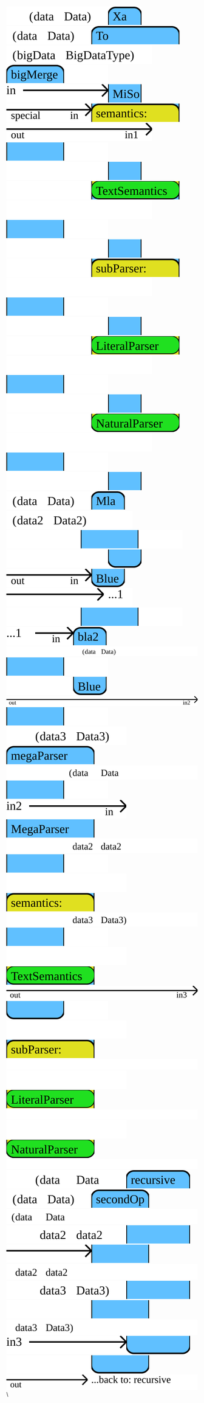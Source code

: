 [![arrow](flowdev/flow-bigTestFlow-arrow-0-0.svg)](https://google.com?q=Data)[![arrow](flowdev/flow-bigTestFlow-Xa-1-0.svg)](https://google.com?q=MiSo)[![arrow](flowdev/flow-bigTestFlow-arrow-2-0.svg)](https://google.com?q=Data)[![arrow](flowdev/flow-bigTestFlow-To-3-0.svg)](https://google.com?q=To)[![arrow](flowdev/flow-bigTestFlow-arrow-4-0.svg)](https://google.com?q=BigDataType)[![arrow](flowdev/flow-bigTestFlow-bigMerge-5-0.svg)](https://google.com?q=bigMerge)![filler](flowdev/flow-bigTestFlow-filler-6-0.svg)\
![arrow](flowdev/flow-bigTestFlow-arrow-0-1.svg)[![arrow](flowdev/flow-bigTestFlow-Xa-1-1.svg)](https://google.com?q=MiSo)![arrow](flowdev/flow-bigTestFlow-arrow-2-1.svg)![arrow](flowdev/flow-bigTestFlow-To-3-1.svg)![arrow](flowdev/flow-bigTestFlow-arrow-4-1.svg)[![arrow](flowdev/flow-bigTestFlow-bigMerge-5-1.svg)](https://google.com?q=bigMerge)![filler](flowdev/flow-bigTestFlow-filler-6-1.svg)\
![filler](flowdev/flow-bigTestFlow-filler-0-2.svg)[![arrow](flowdev/flow-bigTestFlow-Xa-1-2.svg)](https://google.com?q=MiSo)![filler](flowdev/flow-bigTestFlow-filler-2-2.svg)[![arrow](flowdev/flow-bigTestFlow-To-3-2.svg)](https://google.com?q=TextSemantics)![filler](flowdev/flow-bigTestFlow-filler-4-2.svg)[![arrow](flowdev/flow-bigTestFlow-bigMerge-5-2.svg)](https://google.com?q=bigMerge)![filler](flowdev/flow-bigTestFlow-filler-6-2.svg)\
![filler](flowdev/flow-bigTestFlow-filler-0-3.svg)[![arrow](flowdev/flow-bigTestFlow-Xa-1-3.svg)](https://google.com?q=MiSo)![filler](flowdev/flow-bigTestFlow-filler-2-3.svg)![arrow](flowdev/flow-bigTestFlow-To-3-3.svg)![filler](flowdev/flow-bigTestFlow-filler-4-3.svg)[![arrow](flowdev/flow-bigTestFlow-bigMerge-5-3.svg)](https://google.com?q=bigMerge)![filler](flowdev/flow-bigTestFlow-filler-6-3.svg)\
![filler](flowdev/flow-bigTestFlow-filler-0-4.svg)[![arrow](flowdev/flow-bigTestFlow-Xa-1-4.svg)](https://google.com?q=MiSo)![filler](flowdev/flow-bigTestFlow-filler-2-4.svg)[![arrow](flowdev/flow-bigTestFlow-To-3-4.svg)](https://google.com?q=LiteralParser)![filler](flowdev/flow-bigTestFlow-filler-4-4.svg)[![arrow](flowdev/flow-bigTestFlow-bigMerge-5-4.svg)](https://google.com?q=bigMerge)![filler](flowdev/flow-bigTestFlow-filler-6-4.svg)\
![filler](flowdev/flow-bigTestFlow-filler-0-5.svg)[![arrow](flowdev/flow-bigTestFlow-Xa-1-5.svg)](https://google.com?q=MiSo)![filler](flowdev/flow-bigTestFlow-filler-2-5.svg)[![arrow](flowdev/flow-bigTestFlow-To-3-5.svg)](https://google.com?q=NaturalParser)![filler](flowdev/flow-bigTestFlow-filler-4-5.svg)[![arrow](flowdev/flow-bigTestFlow-bigMerge-5-5.svg)](https://google.com?q=bigMerge)![filler](flowdev/flow-bigTestFlow-filler-6-5.svg)\
![filler](flowdev/flow-bigTestFlow-filler-0-6.svg)[![arrow](flowdev/flow-bigTestFlow-Xa-1-6.svg)](https://google.com?q=MiSo)[![arrow](flowdev/flow-bigTestFlow-arrow-2-6.svg)](https://google.com?q=Data)[![arrow](flowdev/flow-bigTestFlow-Mla-3-6.svg)](https://google.com?q=Blue)[![arrow](flowdev/flow-bigTestFlow-arrow-4-6.svg)](https://google.com?q=Data2)![filler](flowdev/flow-bigTestFlow-filler-5-6.svg)[![arrow](flowdev/flow-bigTestFlow-bigMerge-6-6.svg)](https://google.com?q=bigMerge)![filler](flowdev/flow-bigTestFlow-filler-7-6.svg)\
![filler](flowdev/flow-bigTestFlow-filler-0-7.svg)[![arrow](flowdev/flow-bigTestFlow-Xa-1-7.svg)](https://google.com?q=MiSo)![arrow](flowdev/flow-bigTestFlow-arrow-2-7.svg)[![arrow](flowdev/flow-bigTestFlow-Mla-3-7.svg)](https://google.com?q=Blue)![arrow](flowdev/flow-bigTestFlow-arrow-4-7.svg)![filler](flowdev/flow-bigTestFlow-filler-5-7.svg)[![arrow](flowdev/flow-bigTestFlow-bigMerge-6-7.svg)](https://google.com?q=bigMerge)![filler](flowdev/flow-bigTestFlow-filler-7-7.svg)\
![arrow](flowdev/flow-bigTestFlow-arrow-0-8.svg)[![arrow](flowdev/flow-bigTestFlow-bla2-1-8.svg)](https://google.com?q=Blue)[![arrow](flowdev/flow-bigTestFlow-arrow-2-8.svg)](https://google.com?q=Data)[![arrow](flowdev/flow-bigTestFlow-bigMerge-3-8.svg)](https://google.com?q=bigMerge)![filler](flowdev/flow-bigTestFlow-filler-4-8.svg)\
![filler](flowdev/flow-bigTestFlow-filler-0-9.svg)[![arrow](flowdev/flow-bigTestFlow-bla2-1-9.svg)](https://google.com?q=Blue)![arrow](flowdev/flow-bigTestFlow-arrow-2-9.svg)[![arrow](flowdev/flow-bigTestFlow-bigMerge-3-9.svg)](https://google.com?q=bigMerge)![filler](flowdev/flow-bigTestFlow-filler-4-9.svg)\
[![arrow](flowdev/flow-bigTestFlow-arrow-0-10.svg)](https://google.com?q=Data3)[![arrow](flowdev/flow-bigTestFlow-megaParser-1-10.svg)](https://google.com?q=MegaParser)[![arrow](flowdev/flow-bigTestFlow-arrow-2-10.svg)](https://google.com?q=Data)[![arrow](flowdev/flow-bigTestFlow-bigMerge-3-10.svg)](https://google.com?q=bigMerge)![filler](flowdev/flow-bigTestFlow-filler-4-10.svg)\
![arrow](flowdev/flow-bigTestFlow-arrow-0-11.svg)[![arrow](flowdev/flow-bigTestFlow-megaParser-1-11.svg)](https://google.com?q=MegaParser)[![arrow](flowdev/flow-bigTestFlow-arrow-2-11.svg)](https://google.com?q=data2)[![arrow](flowdev/flow-bigTestFlow-bigMerge-3-11.svg)](https://google.com?q=bigMerge)![filler](flowdev/flow-bigTestFlow-filler-4-11.svg)\
![filler](flowdev/flow-bigTestFlow-filler-0-12.svg)![arrow](flowdev/flow-bigTestFlow-megaParser-1-12.svg)[![arrow](flowdev/flow-bigTestFlow-arrow-2-12.svg)](https://google.com?q=Data3)[![arrow](flowdev/flow-bigTestFlow-bigMerge-3-12.svg)](https://google.com?q=bigMerge)![filler](flowdev/flow-bigTestFlow-filler-4-12.svg)\
![filler](flowdev/flow-bigTestFlow-filler-0-13.svg)[![arrow](flowdev/flow-bigTestFlow-megaParser-1-13.svg)](https://google.com?q=TextSemantics)![arrow](flowdev/flow-bigTestFlow-arrow-2-13.svg)[![arrow](flowdev/flow-bigTestFlow-bigMerge-3-13.svg)](https://google.com?q=bigMerge)![filler](flowdev/flow-bigTestFlow-filler-4-13.svg)\
![filler](flowdev/flow-bigTestFlow-filler-0-14.svg)![arrow](flowdev/flow-bigTestFlow-megaParser-1-14.svg)![filler](flowdev/flow-bigTestFlow-filler-2-14.svg)\
![filler](flowdev/flow-bigTestFlow-filler-0-15.svg)[![arrow](flowdev/flow-bigTestFlow-megaParser-1-15.svg)](https://google.com?q=LiteralParser)![filler](flowdev/flow-bigTestFlow-filler-2-15.svg)\
![filler](flowdev/flow-bigTestFlow-filler-0-16.svg)[![arrow](flowdev/flow-bigTestFlow-megaParser-1-16.svg)](https://google.com?q=NaturalParser)![filler](flowdev/flow-bigTestFlow-filler-2-16.svg)\
[![arrow](flowdev/flow-bigTestFlow-arrow-0-17.svg)](https://google.com?q=Data)[![arrow](flowdev/flow-bigTestFlow-recursive-1-17.svg)](https://google.com?q=recursive)[![arrow](flowdev/flow-bigTestFlow-arrow-2-17.svg)](https://google.com?q=Data)[![arrow](flowdev/flow-bigTestFlow-secondOp-3-17.svg)](https://google.com?q=secondOp)![arrow](flowdev/flow-bigTestFlow-arrow-4-17.svg)\
[![arrow](flowdev/flow-bigTestFlow-arrow-0-18.svg)](https://google.com?q=data2)[![arrow](flowdev/flow-bigTestFlow-recursive-1-18.svg)](https://google.com?q=recursive)![arrow](flowdev/flow-bigTestFlow-arrow-2-18.svg)[![arrow](flowdev/flow-bigTestFlow-secondOp-3-18.svg)](https://google.com?q=secondOp)![arrow](flowdev/flow-bigTestFlow-arrow-4-18.svg)\
[![arrow](flowdev/flow-bigTestFlow-arrow-0-19.svg)](https://google.com?q=Data3)[![arrow](flowdev/flow-bigTestFlow-recursive-1-19.svg)](https://google.com?q=recursive)![filler](flowdev/flow-bigTestFlow-filler-2-19.svg)[![arrow](flowdev/flow-bigTestFlow-secondOp-3-19.svg)](https://google.com?q=secondOp)![arrow](flowdev/flow-bigTestFlow-arrow-4-19.svg)\
![arrow](flowdev/flow-bigTestFlow-arrow-0-20.svg)[![arrow](flowdev/flow-bigTestFlow-recursive-1-20.svg)](https://google.com?q=recursive)![filler](flowdev/flow-bigTestFlow-filler-2-20.svg)[![arrow](flowdev/flow-bigTestFlow-secondOp-3-20.svg)](https://google.com?q=secondOp)![arrow](flowdev/flow-bigTestFlow-arrow-4-20.svg)\


